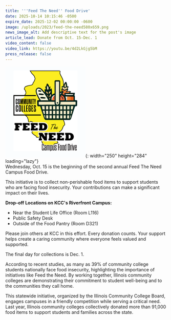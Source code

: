 ```yaml
---
title: '''Feed The Need'' Food Drive'
date: 2025-10-14 10:15:46 -0500
expire_date: 2025-12-02 00:00:00 -0600
image: /uploads/2023/feed-the-need580x659.png
news_image_alt: Add descriptive text for the post's image
article_lead: Donate from Oct. 15-Dec. 1
video_content: false
video_link: https://youtu.be/4d2LkGjg5bM
press_release: false
---
```

![Community Colleges Feed The Need Campus Food Drive logo](/uploads/2023/feed-the-need250x284.png "Feed The Need"){: width="250" height="284" loading="lazy"}<br>Wednesday, Oct. 15 is the beginning of the second annual Feed The Need Campus Food Drive.

This initiative is to collect non-perishable food items to support students who are facing food insecurity. Your contributions can make a significant impact on their lives.

**Drop-off Locations on KCC's Riverfront Campus:**

* Near the Student Life Office (Room L116)
* Public Safety Desk
* Outside of the Food Pantry (Room D321)

Please join others at KCC in this effort. Every donation counts. Your support helps create a caring community where everyone feels valued and supported.

The final day for collections is Dec. 1.

According to recent studies, as many as 39% of community college students nationally face food insecurity, highlighting the importance of initiatives like Feed the Need. By working together, Illinois community colleges are demonstrating their commitment to student well-being and to the communities they call home.

This statewide initiative, organized by the Illinois Community College Board, engages campuses in a friendly competition while serving a critical need. Last year, Illinois community colleges collectively donated more than 91,000 food items to support students and families across the state.